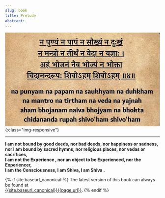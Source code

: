 ```yaml
---
slug: book
title: Prelude
abstract: 
---
```


![image-title-here](assets/gitbook/images/prelude.png){:class="img-responsive"}

---
**I am not bound by good deeds, nor bad deeds, nor happiness or sadness, <br>
nor I am bound by sacred hymns, nor religious places, nor vedas or sacrifices, <br>
I am not the Experience , nor an object to be Experienced, nor the Experiencer, <br>
I am the Consciousness, I am Shiva, I am Shiva .**





{% if site.baseurl_canonical %}
  The latest version of this book can always be found at  
  <a href="{{site.baseurl_canonical}}{{page.url}}">{{site.baseurl_canonical}}{{page.url}}</a>.
{% endif %}
